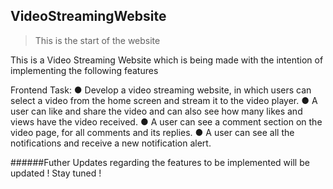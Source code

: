 ## VideoStreamingWebsite
> This is the start of the website

This is a Video Streaming Website which is being made with the intention of implementing the following features

Frontend Task:
● Develop a video streaming website, in which users can select a video from the home
screen and stream it to the video player.
● A user can like and share the video and can also see how many likes and views have
the video received.
● A user can see a comment section on the video page, for all comments and its
replies.
● A user can see all the notifications and receive a new notification alert.


######Futher Updates regarding the features to be implemented will be updated ! Stay tuned !

